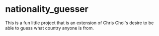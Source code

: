 # nationality_guesser
This is a fun little project that is an extension of Chris Choi's desire to be able to guess what country anyone is from.
